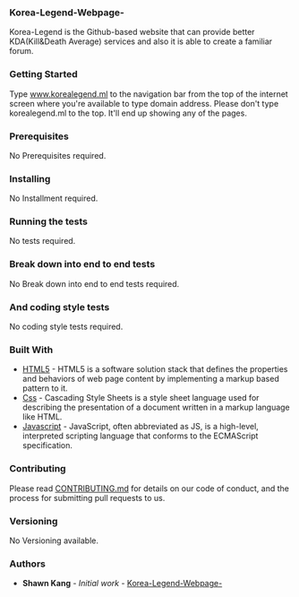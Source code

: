 ### Korea-Legend-Webpage-

Korea-Legend is the Github-based website that can provide better KDA(Kill&Death Average) services and also it is able to create a familiar forum.

### Getting Started

Type www.korealegend.ml to the navigation bar from the top of the internet screen where you're available to type domain address. Please don't type korealegend.ml to the top. It'll end up showing any of the pages.

### Prerequisites

No Prerequisites required.

### Installing

No Installment required.

### Running the tests

No tests required.

### Break down into end to end tests

No Break down into end to end tests required.

### And coding style tests

No coding style tests required.

### Built With

* [HTML5](https://www.w3.org/html/) - HTML5 is a software solution stack that defines the properties and behaviors of web page content by implementing a markup based pattern to it.
* [Css](https://www.w3.org/Style/CSS/Overview.en.html) - Cascading Style Sheets is a style sheet language used for describing the presentation of a document written in a markup language like HTML.
* [Javascript](https://www.javascript.com/) - JavaScript, often abbreviated as JS, is a high-level, interpreted scripting language that conforms to the ECMAScript specification.

### Contributing

Please read [CONTRIBUTING.md](https://github.com/Shawn-gitman/Korea-Legend-Webpage-/blob/master/README.md) for details on our code of conduct, and the process for submitting pull requests to us.

### Versioning

No Versioning available.

### Authors

* **Shawn Kang** - *Initial work* - [Korea-Legend-Webpage-](https://github.com/Shawn-gitman)


